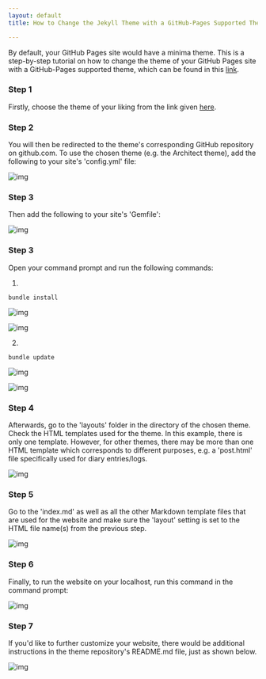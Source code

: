 ```yaml
---
layout: default
title: How to Change the Jekyll Theme with a GitHub-Pages Supported Theme

---
```


By default, your GitHub Pages site would have a minima theme. This is a step-by-step tutorial on how to change the theme of your GitHub Pages site with a GitHub-Pages supported theme,  which can be found in this [link](https://pages.github.com/themes/).

### Step 1

Firstly, choose the theme of your liking from the link given [here](https://pages.github.com/themes/).

### Step 2

You will then be redirected to the theme's corresponding GitHub repository on github.com. To use the chosen theme (e.g. the Architect theme), add the following to your site's 'config.yml' file:

![img](https://raw.githubusercontent.com/nardienapratama/extra182/master/img/theme-architect.JPG)

### Step 3

Then add the following to your site's 'Gemfile':

![img](https://raw.githubusercontent.com/nardienapratama/extra182/master/img/theme-architect-2.JPG)

### Step 3

Open your command prompt and run the following commands:

1.
```
bundle install
```

![img](https://raw.githubusercontent.com/nardienapratama/extra182/master/img/theme-architect-3b.JPG)

![img](https://raw.githubusercontent.com/nardienapratama/extra182/master/img/theme-architect-3c.JPG)

2.
```
bundle update
```
![img](https://raw.githubusercontent.com/nardienapratama/extra182/master/img/theme-architect-4b.JPG)

![img](https://raw.githubusercontent.com/nardienapratama/extra182/master/img/theme-architect-4c.JPG)

### Step 4

Afterwards, go to the 'layouts' folder in the directory of the chosen theme. Check the HTML templates used for the theme. In this example, there is only one template. However, for other themes, there may be more than one HTML template which corresponds to different purposes, e.g. a 'post.html' file specifically used for diary entries/logs.

![img](https://raw.githubusercontent.com/nardienapratama/extra182/master/img/theme-architect-5.JPG)


### Step 5

Go to the 'index.md' as well as all the other Markdown template files that are used for the website and make sure the 'layout' setting is set to the HTML file name(s) from the previous step.

![img](https://raw.githubusercontent.com/nardienapratama/extra182/master/img/theme-architect-6.JPG)

### Step 6

Finally, to run the website on your localhost, run this command in the command prompt:

![img](https://raw.githubusercontent.com/nardienapratama/extra182/master/img/theme-architect-7.JPG)


### Step 7

If you'd like to further customize your website, there would be additional instructions in the theme repository's README.md file, just as shown below.

![img](https://raw.githubusercontent.com/UI-FASILKOM-OS/extra182/master/SandBox/nardienapratama/img/themereposettings.JPG)
